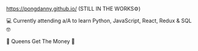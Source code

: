 https://pongdanny.github.io/ (STILL IN THE WORKS⚙️)

💻 Currently attending a/A to learn Python, JavaScript, React, Redux & SQL 🤓

🗽 Queens Get The Money 💯 
